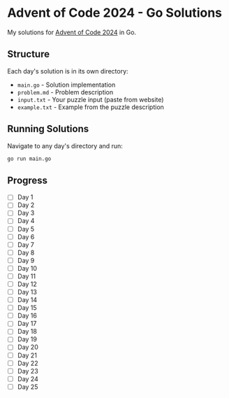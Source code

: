 # Advent of Code 2024 - Go Solutions

My solutions for [Advent of Code 2024](https://adventofcode.com/2024) in Go.

## Structure

Each day's solution is in its own directory:
- `main.go` - Solution implementation
- `problem.md` - Problem description
- `input.txt` - Your puzzle input (paste from website)
- `example.txt` - Example from the puzzle description

## Running Solutions

Navigate to any day's directory and run:
```bash
go run main.go
```

## Progress

- [ ] Day 1
- [ ] Day 2
- [ ] Day 3
- [ ] Day 4
- [ ] Day 5
- [ ] Day 6
- [ ] Day 7
- [ ] Day 8
- [ ] Day 9
- [ ] Day 10
- [ ] Day 11
- [ ] Day 12
- [ ] Day 13
- [ ] Day 14
- [ ] Day 15
- [ ] Day 16
- [ ] Day 17
- [ ] Day 18
- [ ] Day 19
- [ ] Day 20
- [ ] Day 21
- [ ] Day 22
- [ ] Day 23
- [ ] Day 24
- [ ] Day 25

